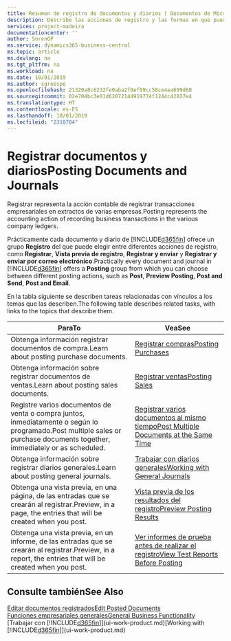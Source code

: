```yaml
---
title: Resumen de registro de documentos y diarios | Documentos de Microsoft
description: Describe las acciones de registro y las formas en que puede enviar documentos y diarios.
services: project-madeira
documentationcenter: ''
author: SorenGP
ms.service: dynamics365-business-central
ms.topic: article
ms.devlang: na
ms.tgt_pltfrm: na
ms.workload: na
ms.date: 10/01/2019
ms.author: sgroespe
ms.openlocfilehash: 21329a8c6232fe0aba2f0ef99cc58ce4ea699d68
ms.sourcegitcommit: 02e704bc3e01d62072144919774f1244c42827e4
ms.translationtype: HT
ms.contentlocale: es-ES
ms.lasthandoff: 10/01/2019
ms.locfileid: "2310704"
---
```

# <a name="posting-documents-and-journals"></a><span data-ttu-id="18c8d-103">Registrar documentos y diarios</span><span class="sxs-lookup"><span data-stu-id="18c8d-103">Posting Documents and Journals</span></span>
<span data-ttu-id="18c8d-104">Registrar representa la acción contable de registrar transacciones empresariales en extractos de varias empresas.</span><span class="sxs-lookup"><span data-stu-id="18c8d-104">Posting represents the accounting action of recording business transactions in the various company ledgers.</span></span>

<span data-ttu-id="18c8d-105">Prácticamente cada documento y diario de [!INCLUDE[d365fin](includes/d365fin_md.md)] ofrece un grupo **Registro** del que puede elegir entre diferentes acciones de registro, como **Registrar**, **Vista previa de registro**, **Registrar y enviar** y **Registrar y enviar por correo electrónico**.</span><span class="sxs-lookup"><span data-stu-id="18c8d-105">Practically every document and journal in [!INCLUDE[d365fin](includes/d365fin_md.md)] offers a **Posting** group from which you can choose between different posting actions, such as **Post**, **Preview Posting**, **Post and Send**, **Post and Email**.</span></span>

<span data-ttu-id="18c8d-106">En la tabla siguiente se describen tareas relacionadas con vínculos a los temas que las describen.</span><span class="sxs-lookup"><span data-stu-id="18c8d-106">The following table describes related tasks, with links to the topics that describe them.</span></span>

| <span data-ttu-id="18c8d-107">Para</span><span class="sxs-lookup"><span data-stu-id="18c8d-107">To</span></span> | <span data-ttu-id="18c8d-108">Vea</span><span class="sxs-lookup"><span data-stu-id="18c8d-108">See</span></span> |
| --- | --- |
| <span data-ttu-id="18c8d-109">Obtenga información registrar documentos de compra.</span><span class="sxs-lookup"><span data-stu-id="18c8d-109">Learn about posting purchase documents.</span></span> |[<span data-ttu-id="18c8d-110">Registrar compras</span><span class="sxs-lookup"><span data-stu-id="18c8d-110">Posting Purchases</span></span>](ui-post-purchases.md) |
| <span data-ttu-id="18c8d-111">Obtenga información sobre registrar documentos de ventas.</span><span class="sxs-lookup"><span data-stu-id="18c8d-111">Learn about posting sales documents.</span></span> |[<span data-ttu-id="18c8d-112">Registrar ventas</span><span class="sxs-lookup"><span data-stu-id="18c8d-112">Posting Sales</span></span>](ui-post-sales.md) |
| <span data-ttu-id="18c8d-113">Registre varios documentos de venta o compra juntos, inmediatamente o según lo programado.</span><span class="sxs-lookup"><span data-stu-id="18c8d-113">Post multiple sales or purchase documents together, immediately or as scheduled.</span></span>|[<span data-ttu-id="18c8d-114">Registrar varios documentos al mismo tiempo</span><span class="sxs-lookup"><span data-stu-id="18c8d-114">Post Multiple Documents at the Same Time</span></span>](ui-batch-posting.md)|
| <span data-ttu-id="18c8d-115">Obtenga información sobre registrar diarios generales.</span><span class="sxs-lookup"><span data-stu-id="18c8d-115">Learn about posting general journals.</span></span> |[<span data-ttu-id="18c8d-116">Trabajar con diarios generales</span><span class="sxs-lookup"><span data-stu-id="18c8d-116">Working with General Journals</span></span>](ui-work-general-journals.md) |
| <span data-ttu-id="18c8d-117">Obtenga una vista previa, en una página, de las entradas que se crearán al registrar.</span><span class="sxs-lookup"><span data-stu-id="18c8d-117">Preview, in a page, the entries that will be created when you post.</span></span> |[<span data-ttu-id="18c8d-118">Vista previa de los resultados del registro</span><span class="sxs-lookup"><span data-stu-id="18c8d-118">Preview Posting Results</span></span>](ui-how-preview-post-results.md) |
| <span data-ttu-id="18c8d-119">Obtenga una vista previa, en un informe, de las entradas que se crearán al registrar.</span><span class="sxs-lookup"><span data-stu-id="18c8d-119">Preview, in a report, the entries that will be created when you post.</span></span> |[<span data-ttu-id="18c8d-120">Ver informes de prueba antes de realizar el registro</span><span class="sxs-lookup"><span data-stu-id="18c8d-120">View Test Reports Before Posting</span></span>](ui-how-view-test-reports-posting.md) |

## <a name="see-also"></a><span data-ttu-id="18c8d-121">Consulte también</span><span class="sxs-lookup"><span data-stu-id="18c8d-121">See Also</span></span>
[<span data-ttu-id="18c8d-122">Editar documentos registrados</span><span class="sxs-lookup"><span data-stu-id="18c8d-122">Edit Posted Documents</span></span>](across-edit-posted-document.md)  
[<span data-ttu-id="18c8d-123">Funciones empresariales generales</span><span class="sxs-lookup"><span data-stu-id="18c8d-123">General Business Functionality</span></span>](ui-across-business-areas.md)  
<span data-ttu-id="18c8d-124">[Trabajar con [!INCLUDE[d365fin](includes/d365fin_md.md)]](ui-work-product.md)</span><span class="sxs-lookup"><span data-stu-id="18c8d-124">[Working with [!INCLUDE[d365fin](includes/d365fin_md.md)]](ui-work-product.md)</span></span>
